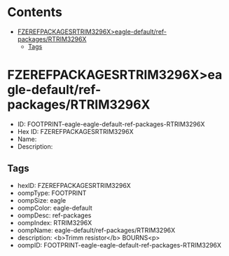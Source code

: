 



Contents
========

* [FZEREFPACKAGESRTRIM3296X>eagle-default/ref-packages/RTRIM3296X](#fzerefpackagesrtrim3296xeagle-defaultref-packagesrtrim3296x)
	* [Tags](#tags)

# FZEREFPACKAGESRTRIM3296X>eagle-default/ref-packages/RTRIM3296X

- ID: FOOTPRINT-eagle-eagle-default-ref-packages-RTRIM3296X
- Hex ID: FZEREFPACKAGESRTRIM3296X
- Name: 
- Description: 

## Tags

- hexID: FZEREFPACKAGESRTRIM3296X
- oompType: FOOTPRINT
- oompSize: eagle
- oompColor: eagle-default
- oompDesc: ref-packages
- oompIndex: RTRIM3296X
- oompName: eagle-default/ref-packages/RTRIM3296X
- description: &lt;b&gt;Trimm resistor&lt;/b&gt; BOURNS&lt;p&gt;
- oompID: FOOTPRINT-eagle-eagle-default-ref-packages-RTRIM3296X
